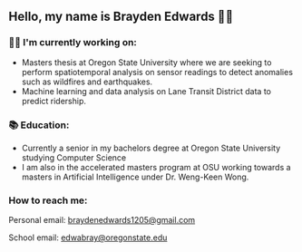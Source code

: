 ## Hello, my name is Brayden Edwards 🙋‍♂️

### 👨‍💻 I'm currently working on:

- Masters thesis at Oregon State University where we are seeking to perform spatiotemporal analysis on sensor readings to detect anomalies such as wildfires and earthquakes. 
- Machine learning and data analysis on Lane Transit District data to predict ridership. 

### 📚 Education: 

- Currently a senior in my bachelors degree at Oregon State University studying Computer Science
- I am also in the accelerated masters program at OSU working towards a masters in Artificial Intelligence under Dr. Weng-Keen Wong. 

### How to reach me:
Personal email: braydenedwards1205@gmail.com

School email: edwabray@oregonstate.edu

<!--
**BraydenJamesE/BraydenJamesE** is a ✨ _special_ ✨ repository because its `README.md` (this file) appears on your GitHub profile.

Here are some ideas to get you started:

- 🔭 I’m currently working on ...
- 🌱 I’m currently learning ...
- 👯 I’m looking to collaborate on ...
- 🤔 I’m looking for help with ...
- 💬 Ask me about ...
- 📫 How to reach me: ...
- 😄 Pronouns: ...
- ⚡ Fun fact: ...
-->
